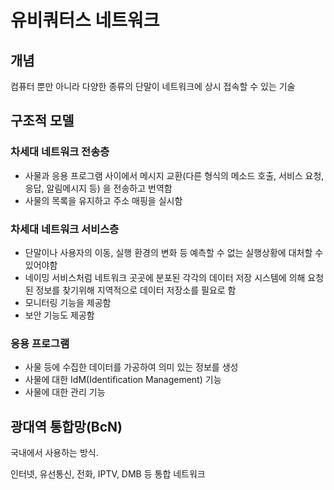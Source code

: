 # 유비쿼터스 네트워크

## 개념

컴퓨터 뿐만 아니라 다양한 종류의 단말이 네트워크에 상시 접속할 수 있는 기술

## 구조적 모델

### 차세대 네트워크 전송층

* 사물과 응용 프로그램 사이에서 메시지 교환(다른 형식의 메소드 호출, 서비스 요청, 응답, 알림메시지 등)
을 전송하고 번역함
* 사물의 목록을 유지하고 주소 매핑을 실시함

### 차세대 네트워크 서비스층

* 단말이나 사용자의 이동, 실행 환경의 변화 등 예측할 수 없는 실행상황에 대처할 수 있어야함
* 네이밍 서비스처럼 네트워크 곳곳에 분포된 각각의 데이터 저장 시스템에 의해 
요청된 정보를 찾기위해 지역적으로 데이터 저장소를 필요로 함
* 모니터링 기능을 제공함
* 보안 기능도 제공함

### 응용 프로그램

* 사물 등에 수집한 데이터를 가공하여 의미 있는 정보를 생성
* 사물에 대한 IdM(Identification Management) 기능
* 사물에 대한 관리 기능

## 광대역 통합망(BcN)

국내에서 사용하는 방식.

인터넷, 유선통신, 전화, IPTV, DMB 등 통합 네트워크

